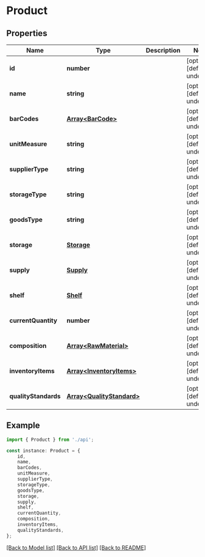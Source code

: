 # Product


## Properties

Name | Type | Description | Notes
------------ | ------------- | ------------- | -------------
**id** | **number** |  | [optional] [default to undefined]
**name** | **string** |  | [optional] [default to undefined]
**barCodes** | [**Array&lt;BarCode&gt;**](BarCode.md) |  | [optional] [default to undefined]
**unitMeasure** | **string** |  | [optional] [default to undefined]
**supplierType** | **string** |  | [optional] [default to undefined]
**storageType** | **string** |  | [optional] [default to undefined]
**goodsType** | **string** |  | [optional] [default to undefined]
**storage** | [**Storage**](Storage.md) |  | [optional] [default to undefined]
**supply** | [**Supply**](Supply.md) |  | [optional] [default to undefined]
**shelf** | [**Shelf**](Shelf.md) |  | [optional] [default to undefined]
**currentQuantity** | **number** |  | [optional] [default to undefined]
**composition** | [**Array&lt;RawMaterial&gt;**](RawMaterial.md) |  | [optional] [default to undefined]
**inventoryItems** | [**Array&lt;InventoryItems&gt;**](InventoryItems.md) |  | [optional] [default to undefined]
**qualityStandards** | [**Array&lt;QualityStandard&gt;**](QualityStandard.md) |  | [optional] [default to undefined]

## Example

```typescript
import { Product } from './api';

const instance: Product = {
    id,
    name,
    barCodes,
    unitMeasure,
    supplierType,
    storageType,
    goodsType,
    storage,
    supply,
    shelf,
    currentQuantity,
    composition,
    inventoryItems,
    qualityStandards,
};
```

[[Back to Model list]](../README.md#documentation-for-models) [[Back to API list]](../README.md#documentation-for-api-endpoints) [[Back to README]](../README.md)
